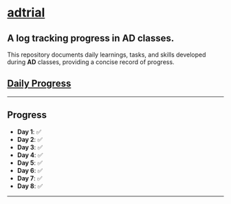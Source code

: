 # <u>adtrial</u>
## A log tracking progress in **AD** classes.

This repository documents daily learnings, tasks, and skills developed during **AD** classes, providing a concise record of progress.

## [Daily Progress](#progress)

---

## <a id="progress"></a>Progress

- **Day 1**: ✅  
- **Day 2**: ✅  
- **Day 3**: ✅  
- **Day 4**: ✅  
- **Day 5**: ✅
- **Day 6**: ✅ 
- **Day 7**: ✅
- **Day 8**: ✅

---

